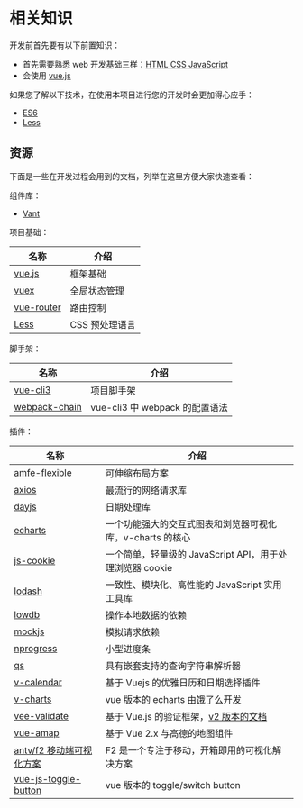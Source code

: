 # 相关知识

开发前首先要有以下前置知识：

- 首先需要熟悉 web 开发基础三样：[HTML CSS JavaScript](http://www.w3school.com.cn/)
- 会使用 [vue.js](https://cn.vuejs.org/)

如果您了解以下技术，在使用本项目进行您的开发时会更加得心应手：

- [ES6](http://es6.ruanyifeng.com/)
- [Less](http://lesscss.org/)

## 资源

下面是一些在开发过程会用到的文档，列举在这里方便大家快速查看：

组件库：

- [Vant](https://youzan.github.io/vant/#/zh-CN)

项目基础：

| 名称 | 介绍 |
| --- | --- |
| [vue.js](https://cn.vuejs.org/v2/guide/) | 框架基础 |
| [vuex](https://vuex.vuejs.org/zh/guide/) | 全局状态管理 |
| [vue-router](https://router.vuejs.org/zh/guide/) | 路由控制 |
| [Less](http://lesscss.org/) | CSS 预处理语言 |

脚手架：

| 名称 | 介绍 |
| --- | --- |
| [vue-cli3](https://cli.vuejs.org/zh/) | 项目脚手架 |
| [webpack-chain](https://github.com/mozilla-neutrino/webpack-chain) | vue-cli3 中 webpack 的配置语法 |

插件：

| 名称 | 介绍 |
| --- | --- |
| [amfe-flexible](https://github.com/amfe/lib-flexible) | 可伸缩布局方案 |
| [axios](https://github.com/axios/axios) | 最流行的网络请求库 |
| [dayjs](https://github.com/iamkun/dayjs) | 日期处理库 |
| [echarts](http://echarts.apache.org) | 一个功能强大的交互式图表和浏览器可视化库，v-charts 的核心 |
| [js-cookie](https://github.com/js-cookie/js-cookie) | 一个简单，轻量级的 JavaScript API，用于处理浏览器 cookie |
| [lodash](https://lodash.com/docs/4.17.10) | 一致性、模块化、高性能的 JavaScript 实用工具库 |
| [lowdb](https://github.com/typicode/lowdb) | 操作本地数据的依赖 |
| [mockjs](https://github.com/nuysoft/Mock/wiki) | 模拟请求依赖 |
| [nprogress](https://github.com/rstacruz/nprogress) | 小型进度条 |
| [qs](https://github.com/ljharb/qs) | 具有嵌套支持的查询字符串解析器 |
| [v-calendar](https://vcalendar.io) | 基于 Vuejs 的优雅日历和日期选择插件 |
| [v-charts](https://v-charts.js.org/#/props) | vue 版本的 echarts 由饿了么开发 |
| [vee-validate](https://baianat.github.io/vee-validate) | 基于 Vue.js 的验证框架，[v2 版本的文档](http://vee-validate.logaretm.com/v2/)  |
| [vue-amap](https://elemefe.github.io/vue-amap) | 基于 Vue 2.x 与高德的地图组件 |
| [antv/f2 移动端可视化方案](http://antv.alipay.com/zh-cn/f2/3.x/index.html) | F2 是一个专注于移动，开箱即用的可视化解决方案 |
| [vue-js-toggle-button](https://github.com/euvl/vue-js-toggle-button) | vue 版本的 toggle/switch button |